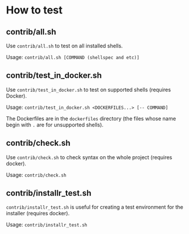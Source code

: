 # How to test

## contrib/all.sh

Use `contrib/all.sh` to test on all installed shells.

Usage: `contrib/all.sh [COMMAND (shellspec and etc)]`

## contrib/test_in_docker.sh

Use `contrib/test_in_docker.sh` to test on supported shells (requires Docker).

Usage: `contrib/test_in_docker.sh <DOCKERFILES...> [-- COMMAND]`

The Dockerfiles are in the `dockerfiles` directory (the files whose name begin
with `.` are for unsupported shells).

## contrib/check.sh

Use `contrib/check.sh` to check syntax on the whole project (requires docker).

Usage: `contrib/check.sh`

## contrib/installr_test.sh

`contrib/installr_test.sh` is useful for creating a test environment for the
installer (requires docker).

Usage: `contrib/installr_test.sh`
